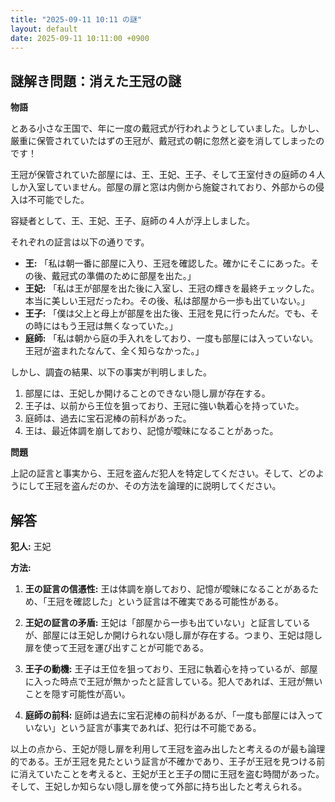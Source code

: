 ```yaml
---
title: "2025-09-11 10:11 の謎"
layout: default
date: 2025-09-11 10:11:00 +0900
---
```

## 謎解き問題：消えた王冠の謎

**物語**

とある小さな王国で、年に一度の戴冠式が行われようとしていました。しかし、厳重に保管されていたはずの王冠が、戴冠式の朝に忽然と姿を消してしまったのです！

王冠が保管されていた部屋には、王、王妃、王子、そして王室付きの庭師の４人しか入室していません。部屋の扉と窓は内側から施錠されており、外部からの侵入は不可能でした。

容疑者として、王、王妃、王子、庭師の４人が浮上しました。

それぞれの証言は以下の通りです。

*   **王:** 「私は朝一番に部屋に入り、王冠を確認した。確かにそこにあった。その後、戴冠式の準備のために部屋を出た。」
*   **王妃:** 「私は王が部屋を出た後に入室し、王冠の輝きを最終チェックした。本当に美しい王冠だったわ。その後、私は部屋から一歩も出ていない。」
*   **王子:** 「僕は父上と母上が部屋を出た後、王冠を見に行ったんだ。でも、その時にはもう王冠は無くなっていた。」
*   **庭師:** 「私は朝から庭の手入れをしており、一度も部屋には入っていない。王冠が盗まれたなんて、全く知らなかった。」

しかし、調査の結果、以下の事実が判明しました。

1.  部屋には、王妃しか開けることのできない隠し扉が存在する。
2.  王子は、以前から王位を狙っており、王冠に強い執着心を持っていた。
3.  庭師は、過去に宝石泥棒の前科があった。
4.  王は、最近体調を崩しており、記憶が曖昧になることがあった。

**問題**

上記の証言と事実から、王冠を盗んだ犯人を特定してください。そして、どのようにして王冠を盗んだのか、その方法を論理的に説明してください。

## 解答

**犯人:** 王妃

**方法:**

1.  **王の証言の信憑性:** 王は体調を崩しており、記憶が曖昧になることがあるため、「王冠を確認した」という証言は不確実である可能性がある。

2.  **王妃の証言の矛盾:** 王妃は「部屋から一歩も出ていない」と証言しているが、部屋には王妃しか開けられない隠し扉が存在する。つまり、王妃は隠し扉を使って王冠を運び出すことが可能である。

3.  **王子の動機:** 王子は王位を狙っており、王冠に執着心を持っているが、部屋に入った時点で王冠が無かったと証言している。犯人であれば、王冠が無いことを隠す可能性が高い。

4.  **庭師の前科:** 庭師は過去に宝石泥棒の前科があるが、「一度も部屋には入っていない」という証言が事実であれば、犯行は不可能である。

以上の点から、王妃が隠し扉を利用して王冠を盗み出したと考えるのが最も論理的である。王が王冠を見たという証言が不確かであり、王子が王冠を見つける前に消えていたことを考えると、王妃が王と王子の間に王冠を盗む時間があった。そして、王妃しか知らない隠し扉を使って外部に持ち出したと考えられる。
